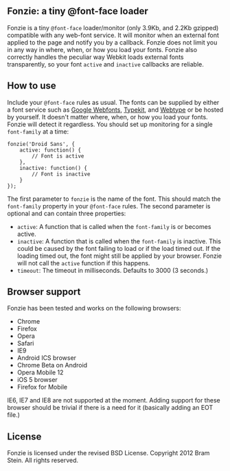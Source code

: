 ## Fonzie: a tiny @font-face loader

Fonzie is a tiny `@font-face` loader/monitor (only 3.9Kb, and 2.2Kb gzipped) compatible with any web-font service. It will monitor when an external font applied to the page and notify you by a callback. Fonzie does not limit you in any way in where, when, or how you load your fonts. Fonzie also correctly handles the peculiar way Webkit loads external fonts transparently, so your font `active` and `inactive` callbacks are reliable. 

## How to use

Include your `@font-face` rules as usual. The fonts can be supplied by either a font service such as [Google Webfonts](http://www.google.com/webfonts), [Typekit](http://typekit.com), and [Webtype](http://webtype.com) or be hosted by yourself. It doesn't matter where, when, or how you load your fonts. Fonzie will detect it regardless. You should set up monitoring for a single `font-family` at a time:

    fonzie('Droid Sans', {
        active: function() {
            // Font is active
        },
        inactive: function() {
            // Font is inactive
        }
    });

The first parameter to `fonzie` is the name of the font. This should match the `font-family` property in your `@font-face` rules. The second parameter is optional and can contain three properties:

* `active`: A function that is called when the `font-family` is or becomes active.
* `inactive`: A function that is called when the `font-family` is inactive. This could be caused by the font failing to load or if the load timed out. If the loading timed out, the font might still be applied by your browser. Fonzie will not call the `active` function if this happens.
* `timeout`: The timeout in milliseconds. Defaults to 3000 (3 seconds.)

## Browser support
Fonzie has been tested and works on the following browsers:

* Chrome
* Firefox
* Opera
* Safari
* IE9
* Android ICS browser
* Chrome Beta on Android
* Opera Mobile 12
* iOS 5 browser
* Firefox for Mobile

IE6, IE7 and IE8 are not supported at the moment. Adding support for these browser should be trivial if there is a need for it (basically adding an EOT file.)

## License

Fonzie is licensed under the revised BSD License. Copyright 2012 Bram Stein. All rights reserved.
